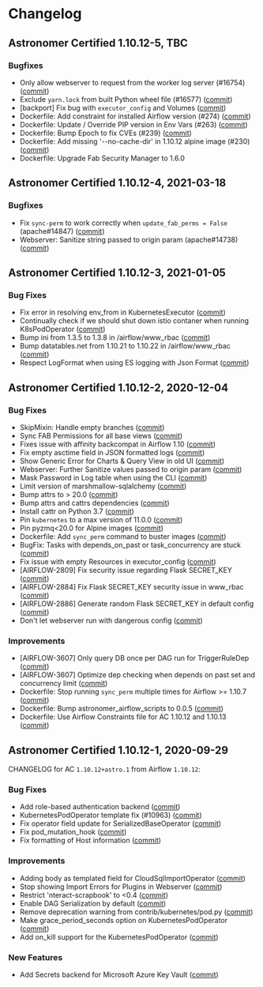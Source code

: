 # Changelog

Astronomer Certified 1.10.12-5, TBC
-----------------------------------------------

### Bugfixes

- Only allow webserver to request from the worker log server (#16754) ([commit](https://github.com/astronomer/airflow/commit/0ec3decda))
- Exclude ``yarn.lock`` from built Python wheel file (#16577) ([commit](https://github.com/astronomer/airflow/commit/492573cd7))
- [backport] Fix bug with `executor_config` and Volumes ([commit](https://github.com/astronomer/airflow/commit/ae9a5ed41))
- Dockerfile: Add constraint for installed Airflow version (#274) ([commit](https://github.com/astronomer/ap-airflow/commit/60174ec))
- Dockerfile: Update / Override PIP version in Env Vars (#263) ([commit](https://github.com/astronomer/ap-airflow/commit/ab60218))
- Dockerfile: Bump Epoch to fix CVEs (#239) ([commit](https://github.com/astronomer/ap-airflow/commit/6522368))
- Dockerfile: Add missing '--no-cache-dir' in 1.10.12 alpine image (#230) ([commit](https://github.com/astronomer/ap-airflow/commit/6cc5015))
- Dockerfile: Upgrade Fab Security Manager to 1.6.0

Astronomer Certified 1.10.12-4, 2021-03-18
-----------------------------------------------

### Bugfixes

- Fix `sync-perm` to work correctly when `update_fab_perms = False` (apache#14847) ([commit](https://github.com/astronomer/airflow/commit/ee476eba705116cd4c2b01ede3645c13b6a226e6))
- Webserver: Sanitize string passed to origin param (apache#14738) ([commit](https://github.com/astronomer/airflow/commit/469faa82f5a449ea4d2c1317942b5ce5b2ae656f))

Astronomer Certified 1.10.12-3, 2021-01-05
-----------------------------------------------

### Bug Fixes

- Fix error in resolving env_from in KubernetesExecutor ([commit](https://github.com/astronomer/airflow/commit/b3b2a160026647069c1961b24cfcbc80d1a746c1))
- Continually check if we should shut down istio contaner when running K8sPodOperator ([commit](https://github.com/astronomer/airflow/commit/119b67569667ecb533f234edf7132c301fed140c))
- Bump ini from 1.3.5 to 1.3.8 in /airflow/www_rbac ([commit](https://github.com/astronomer/airflow/commit/588cfcf33942547e670de2edc73ed16b98967696))
- Bump datatables.net from 1.10.21 to 1.10.22 in /airflow/www_rbac ([commit](https://github.com/astronomer/airflow/commit/10cabc8b5dfb45a0adc6d3c4ae6efa0bbb265192))
- Respect LogFormat when using ES logging with Json Format ([commit](https://github.com/astronomer/airflow/commit/0bcd5fb8b43871def2841457ef7503009df8dc2c))

Astronomer Certified 1.10.12-2, 2020-12-04
-----------------------------------------------

### Bug Fixes

- SkipMixin: Handle empty branches ([commit](https://github.com/astronomer/airflow/commit/64a37512e))
- Sync FAB Permissions for all base views ([commit](https://github.com/astronomer/airflow/commit/3db82c98f))
- Fixes issue with affinity backcompat in Airflow 1.10 ([commit](https://github.com/astronomer/airflow/commit/aa13576d0))
- Fix empty asctime field in JSON formatted logs ([commit](https://github.com/astronomer/airflow/commit/21a9bd07c))
- Show Generic Error for Charts & Query View in old UI ([commit](https://github.com/astronomer/airflow/commit/d737558eb))
- Webserver: Further Sanitize values passed to origin param ([commit](https://github.com/astronomer/airflow/commit/728dbddf5))
- Mask Password in Log table when using the CLI ([commit](https://github.com/astronomer/airflow/commit/f746e3c75))
- Limit version of marshmallow-sqlalchemy ([commit](https://github.com/astronomer/airflow/commit/97a39dd19))
- Bump attrs to > 20.0 ([commit](https://github.com/astronomer/airflow/commit/2379b6a23))
- Bump attrs and cattrs dependencies ([commit](https://github.com/astronomer/airflow/commit/dad229d71))
- Install cattr on Python 3.7 ([commit](https://github.com/astronomer/airflow/commit/dacc4ab8c))
- Pin `kubernetes` to a max version of 11.0.0 ([commit](https://github.com/astronomer/airflow/commit/d9a90c26c))
- Pin pyzmq<20.0 for Alpine images ([commit](https://github.com/astronomer/ap-airflow/commit/3059797))
- Dockerfile: Add `sync_perm` command to buster images ([commit](https://github.com/astronomer/ap-airflow/commit/5a28d3f))
- BugFix: Tasks with depends_on_past or task_concurrency are stuck ([commit](https://github.com/astronomer/airflow/commit/381a55009))
- Fix issue with empty Resources in executor_config ([commit](https://github.com/astronomer/airflow/commit/d5b89e88e))
- [AIRFLOW-2809] Fix security issue regarding Flask SECRET_KEY ([commit](https://github.com/astronomer/airflow/commit/91f64a3d1))
- [AIRFLOW-2884] Fix Flask SECRET_KEY security issue in www_rbac ([commit](https://github.com/astronomer/airflow/commit/f0b4547d5))
- [AIRFLOW-2886] Generate random Flask SECRET_KEY in default config ([commit](https://github.com/astronomer/airflow/commit/2efe39197))
- Don't let webserver run with dangerous config ([commit](https://github.com/astronomer/airflow/commit/075d4ddb0))

### Improvements

- [AIRFLOW-3607] Only query DB once per DAG run for TriggerRuleDep ([commit](https://github.com/astronomer/airflow/commit/7693514bb))
- [AIRFLOW-3607] Optimize dep checking when depends on past set and concurrency limit ([commit](https://github.com/astronomer/airflow/commit/63bb7f3ae))
- Dockerfile: Stop running `sync_perm` multiple times for Airflow >= 1.10.7 ([commit](https://github.com/astronomer/ap-airflow/commit/9c10dcf))
- Dockerfile: Bump astronomer_airflow_scripts to 0.0.5 ([commit](https://github.com/astronomer/ap-airflow/commit/42b4169))
- Dockerfile: Use Airflow Constraints file for AC 1.10.12 and 1.10.13 ([commit](https://github.com/astronomer/ap-airflow/commit/e968f12))

Astronomer Certified 1.10.12-1, 2020-09-29
-----------------------------------------------

CHANGELOG for AC `1.10.12+astro.1` from Airflow `1.10.12`:

### Bug Fixes

- Add role-based authentication backend ([commit](https://github.com/astronomer/airflow/commit/49d4840))
- KubernetesPodOperator template fix (#10963) ([commit](https://github.com/astronomer/airflow/commit/259f1b797))
- Fix operator field update for SerializedBaseOperator ([commit](https://github.com/astronomer/airflow/commit/cfc9732d7))
- Fix pod_mutation_hook ([commit](https://github.com/astronomer/airflow/commit/73b5fe1aa))
- Fix formatting of Host information ([commit](https://github.com/astronomer/airflow/commit/4d820744c))

### Improvements

- Adding body as templated field for CloudSqlImportOperator ([commit](https://github.com/astronomer/airflow/commit/18e3a3b))
- Stop showing Import Errors for Plugins in Webserver ([commit](https://github.com/astronomer/airflow/commit/ac17612))
- Restrict 'nteract-scrapbook' to <0.4 ([commit](https://github.com/astronomer/airflow/commit/b4312ef))
- Enable DAG Serialization by default ([commit](https://github.com/astronomer/airflow/commit/8da0ad8))
- Remove deprecation warning from contrib/kubernetes/pod.py ([commit](https://github.com/astronomer/airflow/commit/5721d39))
- Make grace_period_seconds option on KubernetesPodOperator ([commit](https://github.com/astronomer/airflow/commit/236b9b3b2))
- Add on_kill support for the KubernetesPodOperator ([commit](https://github.com/astronomer/airflow/commit/ce94497cc))

### New Features

- Add Secrets backend for Microsoft Azure Key Vault ([commit](https://github.com/astronomer/airflow/commit/908515f13))
